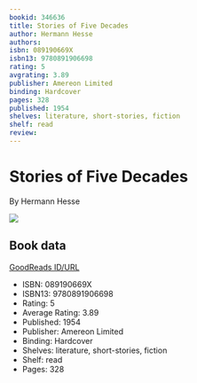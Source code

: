 ```yaml
---
bookid: 346636
title: Stories of Five Decades
author: Hermann Hesse
authors: 
isbn: 089190669X
isbn13: 9780891906698
rating: 5
avgrating: 3.89
publisher: Amereon Limited
binding: Hardcover
pages: 328
published: 1954
shelves: literature, short-stories, fiction
shelf: read
review: 
---
```


# Stories of Five Decades

By Hermann Hesse

![](https://i.gr-assets.com/images/S/compressed.photo.goodreads.com/books/1276125875l/346636.jpg)

## Book data

[GoodReads ID/URL](https://www.goodreads.com/book/show/346636)

- ISBN: 089190669X
- ISBN13: 9780891906698
- Rating: 5
- Average Rating: 3.89
- Published: 1954
- Publisher: Amereon Limited
- Binding: Hardcover
- Shelves: literature, short-stories, fiction
- Shelf: read
- Pages: 328

